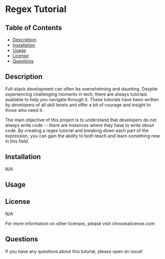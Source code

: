 # Regex Tutorial

## Table of Contents
- [Description](#description)
- [Installation](#installation)
- [Usage](#usage)
- [License](#license)
- [Questions](#questions)

## Description 

Full-stack development can often be overwhelming and daunting. Despite experiencing challenging moments in tech, there are always tutorials available to help you navigate through it. These tutorials have been written by developers of all skill levels and offer a bit of courage and insight to those who need it. 

The main objective of this project is to understand that developers do not always write code -- there are instances where they have to write *about* code. By creating a regex tutorial and breaking down each part of the expression, you can gain the ability to both teach and learn something new in this field. 


## Installation 
N/A

## Usage

## License 
N/A

For more information on other licenses, please visit choosealicense.com 

## Questions 

If you have any questions about this tutorial, please open an issue! 
